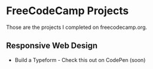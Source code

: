 # FreeCodeCamp Projects
Those are the projects I completed on freecodecamp.org.

<h2>Responsive Web Design</h2>
<ul>
<li>Build a Typeform - Check this out on CodePen (soon)
</li>
</ul>
